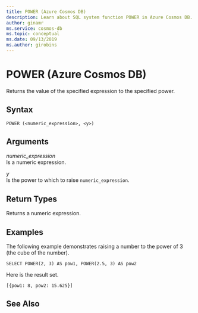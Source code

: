 ```yaml
---
title: POWER (Azure Cosmos DB)
description: Learn about SQL system function POWER in Azure Cosmos DB.
author: ginamr
ms.service: cosmos-db
ms.topic: conceptual
ms.date: 09/13/2019
ms.author: girobins
---
```

# POWER (Azure Cosmos DB)
 Returns the value of the specified expression to the specified power.  
  
## Syntax
  
```  
POWER (<numeric_expression>, <y>)  
```  
  
## Arguments
  
*numeric_expression*  
   Is a numeric expression.  
  
*y*  
   Is the power to which to raise `numeric_expression`.  
  
## Return Types
  
  Returns a numeric expression.  
  
## Examples
  
  The following example demonstrates raising a number to the power of 3 (the cube of the number).  
  
```  
SELECT POWER(2, 3) AS pow1, POWER(2.5, 3) AS pow2  
```  
  
 Here is the result set.  
  
```  
[{pow1: 8, pow2: 15.625}]  
```  
  

## See Also
